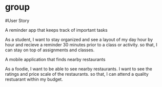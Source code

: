 # group

#User Story

A reminder app that keeps track of important tasks

As a student, I want to stay organized and see a layout of my day hour by hour and recieve a reminder 30 minutes prior to a class or activity. so that, I can stay on top of assignments and classes. 


A mobile application that finds nearby restaurants 

As a foodie, I want to be able to see nearby restaurants. I want to see the ratings and price scale of the restaurants. so that, I can attend a quality restuarant within my budget. 
